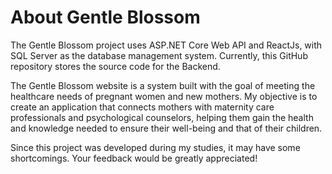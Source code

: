 # About Gentle Blossom

The Gentle Blossom project uses ASP.NET Core Web API and ReactJs, with SQL Server as the database management system. Currently, this GitHub repository stores the source code for the Backend.

The Gentle Blossom website is a system built with the goal of meeting the healthcare needs of pregnant women and new mothers. My objective is to create an application that connects mothers with maternity care professionals and psychological counselors, helping them gain the health and knowledge needed to ensure their well-being and that of their children.

Since this project was developed during my studies, it may have some shortcomings. Your feedback would be greatly appreciated!
